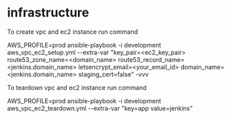 # infrastructure

To create vpc and ec2 instance run command 

AWS_PROFILE=prod ansible-playbook -i development  aws_vpc_ec2_setup.yml  --extra-var "key_pair=<ec2_key_pair> route53_zone_name=<domain_name> route53_record_name=<jenkins.domain_name> letsencrypt_email=<your_email_id> domain_name=<jenkins.domain_name> staging_cert=false"  -vvv

<!-- AWS_PROFILE=dev ansible-playbook -i development aws_vpc_ec2_setup.yml --extra-var "key_pair=csye7374 route53_zone_name=jenkins.dev.cyril-sebastian.com route53_record_name=jenkins.dev.cyril-sebastian.com letsencrypt_email=a@a.com domain_name=jenkins.dev.cyril-sebastian.com staging_cert=false"  -vvv -->

To teardown vpc and ec2 instance run command

AWS_PROFILE=prod ansible-playbook -i development aws_vpc_ec2_teardown.yml --extra-var "key=app value=jenkins"

<!-- AWS_PROFILE=dev ansible-playbook -i development aws_vpc_ec2_teardown.yml --extra-var "key=app value=jenkins" -->

